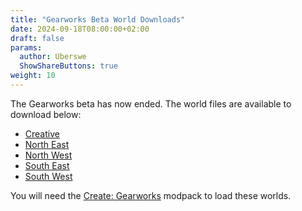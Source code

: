 ```yaml
---
title: "Gearworks Beta World Downloads"
date: 2024-09-18T08:00:00+02:00
draft: false
params:
  author: Uberswe
  ShowShareButtons: true
weight: 10
---
```


The Gearworks beta has now ended. The world files are available to download below:

- [Creative](https://www.gearworkssmp.com/worlds/gw_beta_creative.zip)
- [North East](https://www.gearworkssmp.com/worlds/gw_beta_northeast.zip)
- [North West](https://www.gearworkssmp.com/worlds/gw_beta_northwest.zip)
- [South East](https://www.gearworkssmp.com/worlds/gw_beta_southeast.zip)
- [South West](https://www.gearworkssmp.com/worlds/gw_beta_southwest.zip)

You will need the [Create: Gearworks](https://www.curseforge.com/minecraft/modpacks/create-gearworks) modpack to load these worlds.